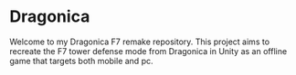 # Dragonica
 Welcome to my Dragonica F7 remake repository. This project aims to recreate the F7 tower defense mode from Dragonica in Unity as an offline game that targets both mobile and pc.
